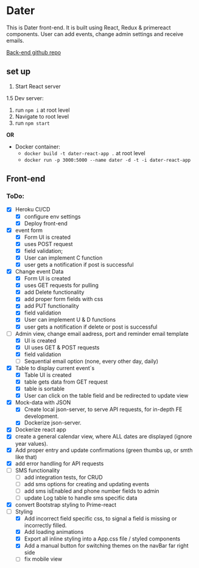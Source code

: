 # Dater

This is Dater front-end. It is built using React, Redux & primereact components. User can add events, change admin settings and receive emails. 

[Back-end github repo](https://github.com/Seeru-crypto/Dater_BE)


## set up

1. Start React server

1.5 Dev server:
   1. run `npm i` at root level
   2. Navigate to root level
   3. run `npm start`

**OR**

- Docker container:
    -   `docker build -t dater-react-app .` at root level
    -   `docker run -p 3000:5000 --name dater -d -t -i dater-react-app`

## Front-end

### ToDo:
  - [x] Heroku CI/CD
     - [x] configure env settings
     - [x] Deploy front-end
  - [x] event form
      -   [x] Form UI is created
      -   [x] uses POST request
      -   [x] field validation;
      -   [x] User can implement C function
      -   [x] user gets a notification if post is successful
  - [x] Change event Data
      -   [x] Form UI is created
      -   [x] uses GET requests for pulling
      -   [x] add Delete functionality
      -   [x] add proper form fields with css
      -   [x] add PUT functionality
      -   [x] field validation
      -   [x] User can implement U & D functions
      -   [x] user gets a notification if delete or post is successful
  - [ ] Admin view, change email aadress, port and reminder email template
      - [x] UI is created
      - [x] UI uses GET & POST requests
      - [x] field validation
      - [ ] Sequential email option (none, every other day, daily)
  - [x] Table to display current event´s
      -   [x] Table UI is created
      -   [x] table gets data from GET request
      -   [x] table is sortable
      -   [x] User can click on the table field and be redirected to update view
  - [x] Mock-data with JSON
      -   [x] Create local json-server, to serve API requests, for in-depth FE development.
      -   [x] Dockerize json-server.
  - [x] Dockerize react app
  - [x] create a general calendar view, where ALL dates are displayed (ignore year values).
  - [x] Add proper entry and update confirmations (green thumbs up, or smth like that)
  - [x] add error handling for API requests
  - [ ] SMS functionality
    - [ ] add integration tests, for CRUD
    - [ ] add sms options for creating and updating events
    - [ ] add sms isEnabled and phone number fields to admin
    - [ ] update Log table to handle sms specific data
  - [x] convert Bootstrap styling to Prime-react
  - [ ] Styling
      - [x] Add incorrect field specific css, to signal a field is missing or incorrectly filled. 
      - [x] Add loading animations
      - [x] Export all inline styling into a App.css file / styled components
      - [x] Add a manual button for switching themes on the navBar far right side
      - [ ] fix mobile view
